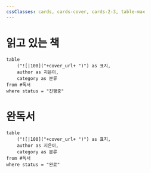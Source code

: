 ```yaml
---
cssClasses: cards, cards-cover, cards-2-3, table-max
---
```


# 읽고 있는 책
```dataview
table 
	("![|100]("+cover_url+ ")") as 표지,
	author as 지은이, 
	category as 분류 
from #독서 
where status = "진행중"
```

# 완독서
```dataview
table 
	("![|100]("+cover_url+ ")") as 표지,
	author as 지은이, 
	category as 분류 
from #독서 
where status = "완료"
```
